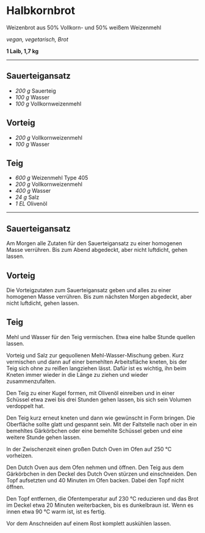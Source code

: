 # Halbkornbrot

Weizenbrot aus 50% Vollkorn- und 50% weißem Weizenmehl

*vegan, vegetarisch, Brot*

**1 Laib, 1,7 kg**

---

## Sauerteigansatz

- *200 g* Sauerteig
- *100 g* Wasser
- *100 g* Vollkornweizenmehl

## Vorteig

- *200 g* Vollkornweizenmehl
- *100 g* Wasser

## Teig

- *600 g* Weizenmehl Type 405
- *200 g* Vollkornweizenmehl
- *400 g* Wasser
- *24 g* Salz
- *1 EL* Olivenöl

---

## Sauerteigansatz

Am Morgen alle Zutaten für den Sauerteigansatz zu einer homogenen Masse verrühren. Bis zum Abend abgedeckt, aber nicht luftdicht, gehen lassen.

## Vorteig

Die Vorteigzutaten zum Sauerteigansatz geben und alles zu einer homogenen Masse verrühren. Bis zum nächsten Morgen abgedeckt, aber nicht luftdicht, gehen lassen.

## Teig

Mehl und Wasser für den Teig vermischen. Etwa eine halbe Stunde quellen lassen.

Vorteig und Salz zur gequollenen Mehl-Wasser-Mischung geben. Kurz vermischen und dann auf einer bemehlten Arbeitsfläche kneten, bis der Teig sich ohne zu reißen langziehen lässt. Dafür ist es wichtig, ihn beim Kneten immer wieder in die Länge zu ziehen und wieder zusammenzufalten. 

Den Teig zu einer Kugel formen, mit Olivenöl einreiben und in einer Schüssel etwa zwei bis drei Stunden gehen lassen, bis sich sein Volumen verdoppelt hat.

Den Teig kurz erneut kneten und dann wie gewünscht in Form bringen. Die Oberfläche sollte glatt und gespannt sein. Mit der Faltstelle nach ober in ein bemehltes Gärkörbchen oder eine bemehlte Schüssel geben und eine weitere Stunde gehen lassen.

In der Zwischenzeit einen großen Dutch Oven im Ofen auf 250 °C vorheizen.

Den Dutch Oven aus dem Ofen nehmen und öffnen. Den Teig aus dem Gärkörbchen in den Deckel des Dutch Oven stürzen und einschneiden. Den Topf aufsetzten und 40 Minuten im Ofen backen. Dabei den Topf nicht öffnen.

Den Topf entfernen, die Ofentemperatur auf 230 °C reduzieren und das Brot im Deckel etwa 20 Minuten weiterbacken, bis es dunkelbraun ist. Wenn es innen etwa 90 °C warm ist, ist es fertig.

Vor dem Anschneiden auf einem Rost komplett auskühlen lassen.
